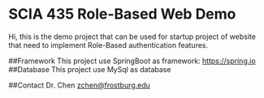 # SCIA 435 Role-Based Web Demo
Hi, this is the demo project that can be used for startup project of website that need to implement Role-Based authentication features.

##Framework
This project use SpringBoot as framework: https://spring.io
##Database
This project use MySql as database


##Contact
Dr. Chen zchen@frostburg.edu